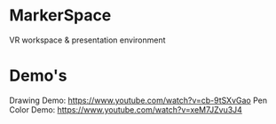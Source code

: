# MarkerSpace
VR workspace &amp; presentation environment

# Demo's
Drawing Demo: https://www.youtube.com/watch?v=cb-9tSXvGao
Pen Color Demo: https://www.youtube.com/watch?v=xeM7JZvu3J4
